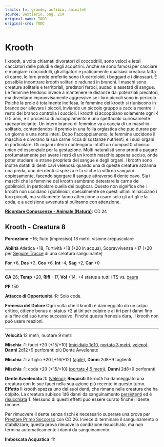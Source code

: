 ```yaml
---
traits: [n, grande, anfibio, animale]
source: Bestiario, pag. 214
original-name: TODO
original-srd: TODO
---
```


# Krooth

I krooth, a volte chiamati divoratori di coccodrilli, sono veloci e letali
cacciatori delle paludi e degli acquitrini. Anche se sono famosi per cacciare e
mangiare i coccodrilli, gli alligatori e praticamente qualsiasi creatura fatta
di carne, le loro prede preferite sono i lucertoloidi, i boggard e i dinosauri.
È possibile incontrare krooth solitari o radunati in branchi. I maschi sono
creature solitarie e territoriali, predatori feroci, audaci e assetati di
sangue. Le femmine tendono invece a mantenere le distanze dai potenziali
predatori, ma diventano improvvisamente aggressive se i loro piccoli sono in
pericolo. Poiché la prole è totalmente indifesa, le femmine dei krooth si
riuniscono in branco per allevare i piccoli, inviando un piccolo gruppo a caccia
mentre il resto del branco controlla i cuccioli. I krooth si accoppiano
solamente ogni 4 0 5 anni, e il processo di accoppiamento è uno spettacolo
curiosamente raccapricciante. Un intero branco di femmine va a caccia di un
maschio solitario, contendendosi il premio in una follia orgiastica che può
durare per un giorno e una notte interi. Dopo l'accoppiamento, le femmine
uccidono il maschio e divorano la sua carne ricca di sostanze nutrienti, e i
suoi organi in particolare. Gli organi interni contengono infatti un compost0
chimico unico ed essenziale per la gestazione. Molti naturalisti sono pronti a
pagare profumatamente per avere i resti di un krooth maschio appena ucciso, onde
poter studiare le strane proprietà del sangue e degli organi. I krooth sono
inoltre dotati di denti cavi velenosi: quando una di queste creature azzanna una
preda, uno dei denti si spezza e fa sì che la vittirna sanguini copiosamente,
facendo sgorgare il sangue attraverso il dente cavo. Sia i maschi che le femmine
dei krooth sembrano detestare la carne dei goblinoidi, in particolare quella dei
bugbcar. Questo non significa che i krooth non uccidano i goblinoidi,
specialmente se questi ultimi minacciano i loro piccoli, ma solitamente fanno
attenzione a usare solo gli artigli e la coda, e a uccisione avvenuta si
puliranno con attenzione.

**[Ricordare Conoscenze - Animale (Natura)](/azioni/abilita/ricordare-conoscenze)**:
CD 24

## Krooth - Creatura 8

**Percezione** +16; fiuto (impreciso) 18 metri, visione crepuscolare

**Abilità** Atletica +18, Furtività +18 (+20 in acqua), Sopravvivenza +17 (+20
per [Seguire Tracce](/azioni/seguire-tracce) di una creatura sanguinante)

**For** +6, **Des** +3, **Cos** +6, **Int** -4, **Sag** +2, **Car** +0

---

**CA** 26; **Temp** +20, **Rifl** +17, **Vol** +14, +4 status a tutti i TS vs.
[paura](/tratti/paura)

**PF** 150

**Attacco di Opportunità** :R: Solo coda.

**Frenesia del Dolore** Ogni volta che il krooth è danneggiato da un colpo
critico, ottiene bonus di status +2 ai tiri per colpire e ai tiri per i danni
fino alla fine del suo turno successivo. Finché questa frenesia dura, il krooth
non può usare reazioni.

---

**Velocità** 12 metri, nuotare 9 metri

**Mischia** :1: fauci +20 \[+15/+10] ([micidiale 1d10](/tratti/micidiale),
[portata 3 metri](/tratti/portata), [veleno](/tratti/veleno)), **Danni** 2d12+9
perforanti più Dente Avvelenato

**Mischia** :1: artiglio +20 \[+16/+12] ([agile](/tratti/agile)), **Danni**
2d8+9 taglienti

**Mischia** :1: coda +20 \[+15/+10] ([portata 4,5 metri](/tratti/portata)),
**Danni** 2d8+9 perforanti

**Dente Avvelenato** :1: ([veleno](/tratti/veleno)); **Requisiti** Il krooth ha
danneggiato una creatura con le sue fauci nella sua azione più recente in questo
turno. **Effetto** Il krooth spezza uno dei suoi denti, che rimane nella
creatura che ha colpito. La creatura subisce 1d6 danni da sanguinamento
[persistenti](/condizioni/danno-persistente) ed è
[risucchiata](/condizioni/risucchiato) 1. Nessuno di questi effetti può essere
curato finché il dente rimane.

Per rimuovere il dente senza rischi è necessario superare una prova per
[Prestare Primo Soccorso](/azioni/prestare-primo-soccorso) con CD 26. Invece di
terminare il sanguinamento o stabilizzare, questa prova rimuove la condizione
risucchiato, ma non termina automaticamente i danni da sanguinamento.

**Imboscata Acquatica** **:1:**
